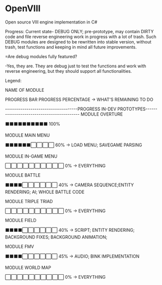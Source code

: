 # OpenVIII
Open source VIII engine implementation in C#


Progress:
Current state- DEBUG ONLY; pre-prototype, may contain DIRTY code and file reverse engineering work in progress with a lot of trash. 
Such DEBUG modules are designed to be rewritten into stable version, without trash, test functions and keeping in mind all future improvements.

=Are debug modules fully featured?

-Yes, they are. They are debug just to test the functions and work with reverse engineering, but they should support all functionalities.

Legend:

NAME OF MODULE

PROGRESS BAR PROGRESS PERCENTAGE  -> WHAT'S REMAINING TO DO

-------------------------------------PROGRESS IN-DEV PROTOTYPES--------------------------------------------
MODULE OVERTURE

⬛⬛⬛⬛⬛⬛⬛⬛⬛⬛ 100% 

MODULE MAIN MENU

⬛⬛⬛⬛⬛⬛⬜⬜⬜⬜ 60%  -> LOAD MENU; SAVEGAME PARSING

MODULE IN-GAME MENU

⬜⬜⬜⬜⬜⬜⬜⬜⬜⬜ 0%   -> EVERYTHING

MODULE BATTLE

⬛⬛⬛⬛⬜⬜⬜⬜⬜⬜ 40%  -> CAMERA SEQUENCE;ENTITY RENDERING; AI; WHOLE BATTLE CODE

MODULE TRIPLE TRIAD

⬜⬜⬜⬜⬜⬜⬜⬜⬜⬜ 0%   -> EVERYTHING

MODULE FIELD

⬛⬛⬛⬛⬜⬜⬜⬜⬜⬜ 40%  -> SCRIPT; ENTITY RENDERING; BACKGROUND FIXES; BACKGROUND ANIMATION; 

MODULE FMV

⬛⬛⬛⬛⬜⬜⬜⬜⬜⬜ 45%  -> AUDIO; BINK IMPLEMENTATION

MODULE WORLD MAP

⬜⬜⬜⬜⬜⬜⬜⬜⬜⬜ 0%   -> EVERYTHING
